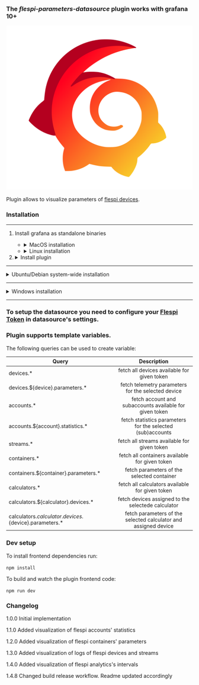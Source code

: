 ### The _flespi-parameters-datasource_ plugin works with grafana 10+

![Logo](https://github.com/flespi-software/flespi-parameters-grafana-datasource/blob/main/src/img/logo.svg "flespi parameters grafana plugin")

Plugin allows to visualize parameters of [flespi devices](https://flespi.io/docs/#/gw/!/devices).

### Installation

________________________________________________

1. Install grafana as standalone binaries
    - <details>
        <summary>MacOS installation</summary>

        You can find the latest version of the commands here: [Install Grafana](https://grafana.com/grafana/download?edition=oss&pg=get&platform=mac&plcmt=selfmanaged-box1-cta1)

        ```bash
        curl -O https://dl.grafana.com/oss/release/grafana-10.2.3.darwin-amd64.tar.gz

        tar -zxvf grafana-10.2.3.darwin-amd64.tar.gz
        ```
      </details>

    - <details>
        <summary>Linux installation</summary>

        You can find the latest version of the commands here: [Install Grafana](https://grafana.com/grafana/download?edition=oss&pg=get&platform=linux&plcmt=selfmanaged-box1-cta1)

        ```bash
        curl -O https://dl.grafana.com/oss/release/grafana-10.2.3.linux-amd64.tar.gz

        tar -zxvf grafana-10.2.3.linux-amd64.tar.gz
        ```

      </details>

2. <details>
    <summary>Install plugin</summary>

    ```bash
    cd grafana-v10.2.3

    mkdir  -p ./data/plugins

    ./bin/grafana cli --pluginsDir ./data/plugins --pluginUrl https://github.com/flespi-software/flespi-parameters-grafana-datasource/releases/latest/download/flespi-parameters-datasource.zip plugins install flespi-parameters-datasource
    ```
    As soon as _flespi-parameters-datasource_ plugin is not signed, in order to be able to install and run the plugin, you should specify plugin's id in [allow_loading_unsigned_plugins](https://grafana.com/docs/grafana/latest/setup-grafana/configure-grafana/#allow_loading_unsigned_plugins) Grafana configuration variable.

    Make copy of your `./conf/defaults.ini`
    ```bash
    cp ./conf/defaults.ini ./conf/custom.ini
    ```

    Now edit your `./conf/custom.ini` and set
    ```bash
    allow_loading_unsigned_plugins = flespi-parameters-datasource
    ```

    Start grafana server

    ```bash
    ./bin/grafana server
    ```
  </details>

________________________________________________

<details>
  <summary>Ubuntu/Debian system-wide installation</summary>

  ```
  sudo apt-get install -y adduser libfontconfig1 musl

  wget https://dl.grafana.com/oss/release/grafana_10.2.3_amd64.deb

  sudo dpkg -i grafana_10.2.3_amd64.deb
  ```
  You can find the latest version of the commands here: [Install Grafana](https://grafana.com/grafana/download?edition=oss&pg=get&platform=linux&plcmt=selfmanaged-box1-cta1)

  As soon as _flespi-parameters-datasource_ plugin is not signed, in order to be able to install and run the plugin, you should specify plugin's id in [allow_loading_unsigned_plugins](https://grafana.com/docs/grafana/latest/setup-grafana/configure-grafana/#allow_loading_unsigned_plugins) Grafana configuration variable:

  ```
  allow_loading_unsigned_plugins = flespi-parameters-datasource
  ```

  To install this plugin using the [grafana cli](https://grafana.com/docs/grafana/latest/cli/) tool, execute the following command:
  ```
  cd /usr/share/grafana/bin
  sudo ./grafana cli --pluginUrl https://github.com/flespi-software/flespi-parameters-grafana-datasource/releases/latest/download/flespi-parameters-datasource.zip plugins install flespi-parameters-datasource
  ```
  and then restart your grafana server.

  Alternatively, you may manually copy source code from `flespi-parameters-datasource` directory into grafana plugins directory and restart grafana server.
  By default plugins directory is: `/var/lib/grafana/plugins`
  To check plugins directory in Grafana interface open: Toggle menu in top left corner > Administration > Settings > paths/plugins

  To remove plugin run:
  ```
  cd /usr/share/grafana/bin
  sudo ./grafana cli plugins remove flespi-parameters-datasource
  ```

</details>

________________________________________________

<details>
  <summary>Windows installation</summary>

1. Install Grafana as per [instructions here](https://grafana.com/docs/grafana/latest/setup-grafana/installation/windows/).

2. As soon as _flespi-parameters-datasource_ plugin is not signed, in order to be able to install and run the plugin, you should specify plugin's id in [allow_loading_unsigned_plugins](https://grafana.com/docs/grafana/latest/setup-grafana/configure-grafana/#allow_loading_unsigned_plugins) Grafana configuration variable:

```
allow_loading_unsigned_plugins = flespi-parameters-datasource
```

Open `conf\custom.ini` configuration file, find variable `allow_loading_unsigned_plugins`, uncomment it and add _flespi-parameters-datasource_ to variable's value (as comma-separated list).
If there are no `conf\custom.ini` file, then open the `conf` directory, copy `sample.ini` to `custom.ini`, and then edit it as described above.
This will require administrative privileges.

3. Open Windows Command Prompt with administrative privileges. Then navigate to `bin` directory of your Grafana installation, and execute the command below to install _flespi-parameters-datasource_ plugin:
```
grafana-cli --pluginUrl https://github.com/flespi-software/flespi-parameters-grafana-datasource/releases/latest/download/flespi-parameters-datasource.zip plugins install flespi-parameters-datasource
```
Restart Grafana and then find _flespi-parameters-datasource_ plugin among the available plugins in Grafana UI.

</details>

________________________________________________

### To setup the datasource you need to configure your [Flespi Token](https://flespi.com/kb/tokens-access-keys-to-flespi-platform) in datasource's settings.

### Plugin supports template variables.
The following queries can be used to create variable:

| Query                                                    | Description                                                     |
| ---------------------------------------------------------|:---------------------------------------------------------------:|
| devices.*                                                | fetch all devices available for given token                     |
| devices.${device}.parameters.*                           | fetch telemetry parameters for the selected device              |
| accounts.*                                               | fetch account and subaccounts available for given token         |
| accounts.${account}.statistics.*                         | fetch statistics parameters for the selected (sub)accounts      |
| streams.*                                                | fetch all streams available for given token                     |
| containers.*                                             | fetch all containers available for given token                  |
| containers.${container}.parameters.*                     | fetch parameters of the selected container                      |
| calculators.*                                            | fetch all calculators available for given token                 |
| calculators.${calculator}.devices.*                      | fetch devices assigned to the selectede calculator              |
| calculators.${calculator}.devices.${device}.parameters.* | fetch parameters of the selected calculator and assigned device |


### Dev setup

To install frontend dependencies run:

`npm install`

To build and watch the plugin frontend code:

`npm run dev`

### Changelog

1.0.0
  Initial implementation

1.1.0
  Added visualization of flespi accounts' statistics

1.2.0
  Added visualization of flespi containers' parameters

1.3.0
  Added visualization of logs of flespi devices and streams

1.4.0
  Added visualization of flespi analytics's intervals

1.4.8
  Changed build release workflow. Readme updated accordingly
